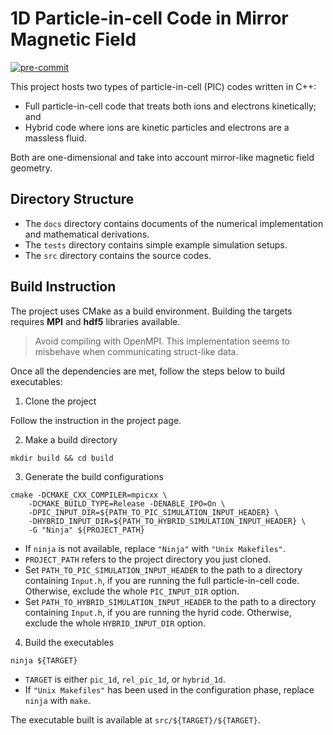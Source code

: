 # 1D Particle-in-cell Code in Mirror Magnetic Field

[![pre-commit](https://img.shields.io/badge/pre--commit-enabled-brightgreen?logo=pre-commit&logoColor=white)](https://github.com/pre-commit/pre-commit)

This project hosts two types of particle-in-cell (PIC) codes written in C++:

- Full particle-in-cell code that treats both ions and electrons kinetically; and
- Hybrid code where ions are kinetic particles and electrons are a massless fluid.

Both are one-dimensional and take into account mirror-like magnetic field geometry.

## Directory Structure

- The `docs` directory contains documents of the numerical implementation and mathematical derivations.
- The `tests` directory contains simple example simulation setups.
- The `src` directory contains the source codes.

## Build Instruction

The project uses CMake as a build environment. Building the targets requires **MPI** and **hdf5** libraries available.

> Avoid compiling with OpenMPI. This implementation seems to misbehave when communicating struct-like data.

Once all the dependencies are met, follow the steps below to build executables:

1. Clone the project

Follow the instruction in the project page.

2. Make a build directory

```shell
mkdir build && cd build
```

3. Generate the build configurations

```shell
cmake -DCMAKE_CXX_COMPILER=mpicxx \
    -DCMAKE_BUILD_TYPE=Release -DENABLE_IPO=On \
    -DPIC_INPUT_DIR=${PATH_TO_PIC_SIMULATION_INPUT_HEADER} \
    -DHYBRID_INPUT_DIR=${PATH_TO_HYBRID_SIMULATION_INPUT_HEADER} \
    -G "Ninja" ${PROJECT_PATH}
```

- If `ninja` is not available, replace `"Ninja"` with `"Unix Makefiles"`.
- `PROJECT_PATH` refers to the project directory you just cloned.
- Set `PATH_TO_PIC_SIMULATION_INPUT_HEADER` to the path to a directory containing `Input.h`, if you are running the full
particle-in-cell code. Otherwise, exclude the whole `PIC_INPUT_DIR` option.
- Set `PATH_TO_HYBRID_SIMULATION_INPUT_HEADER` to the path to a directory containing `Input.h`, if you are running the
hyrid code. Otherwise, exclude the whole `HYBRID_INPUT_DIR` option.

4. Build the executables

```shell
ninja ${TARGET}
```

- `TARGET` is either `pic_1d`, `rel_pic_1d`, or `hybrid_1d`.
- If `"Unix Makefiles"` has been used in the configuration phase, replace `ninja` with `make`.

The executable built is available at `src/${TARGET}/${TARGET}`.
